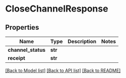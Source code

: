 # CloseChannelResponse

## Properties
Name | Type | Description | Notes
------------ | ------------- | ------------- | -------------
**channel_status** | **str** |  | 
**receipt** | **str** |  | 

[[Back to Model list]](../README.md#documentation-for-models) [[Back to API list]](../README.md#documentation-for-api-endpoints) [[Back to README]](../README.md)

